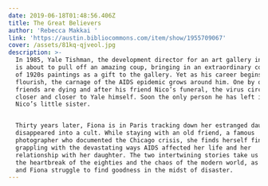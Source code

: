 ```yaml
---
date: 2019-06-18T01:48:56.406Z
title: The Great Believers
author: 'Rebecca Makkai '
link: 'https://austin.bibliocommons.com/item/show/1955709067'
cover: /assets/81kq-qjveol.jpg
description: >-
  In 1985, Yale Tishman, the development director for an art gallery in Chicago,
  is about to pull off an amazing coup, bringing in an extraordinary collection
  of 1920s paintings as a gift to the gallery. Yet as his career begins to
  flourish, the carnage of the AIDS epidemic grows around him. One by one, his
  friends are dying and after his friend Nico’s funeral, the virus circles
  closer and closer to Yale himself. Soon the only person he has left is Fiona,
  Nico’s little sister.


  Thirty years later, Fiona is in Paris tracking down her estranged daughter who
  disappeared into a cult. While staying with an old friend, a famous
  photographer who documented the Chicago crisis, she finds herself finally
  grappling with the devastating ways AIDS affected her life and her
  relationship with her daughter. The two intertwining stories take us through
  the heartbreak of the eighties and the chaos of the modern world, as both Yale
  and Fiona struggle to find goodness in the midst of disaster.
---
```


